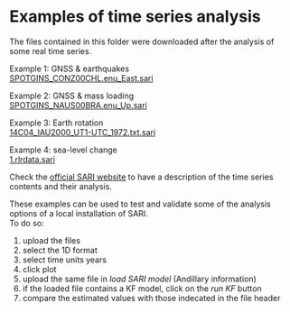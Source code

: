 <base target="_blank">

# Examples of time series analysis

The files contained in this folder were downloaded after the analysis of some real time series.  

Example 1: GNSS & earthquakes  
<a href="SPOTGINS_CONZ00CHL.enu_East.sari" target="_blank" download>SPOTGINS_CONZ00CHL.enu_East.sari</a>

Example 2: GNSS & mass loading  
<a href="SPOTGINS_NAUS00BRA.enu_Up.sari" target="_blank" download>SPOTGINS_NAUS00BRA.enu_Up.sari</a>

Example 3: Earth rotation  
<a href="14C04_IAU2000_UT1-UTC_1972.txt.sari" target="_blank" download>14C04_IAU2000_UT1-UTC_1972.txt.sari</a>

Example 4: sea-level change  
<a href="1.rlrdata.sari" target="_blank" download>1.rlrdata.sari</a>

Check the <a href="https://sari-gnss.github.io" target="_blank">official SARI website</a> to have a description of the time series contents and their analysis.

These examples can be used to test and validate some of the analysis options of a local installation of SARI.  
To do so:
1. upload the files
2. select the 1D format
3. select time units years
4. click plot
5. upload the same file in *load SARI model* (Andillary information)
6. if the loaded file contains a KF model, click on the *run KF* button
7. compare the estimated values with those indecated in the file header